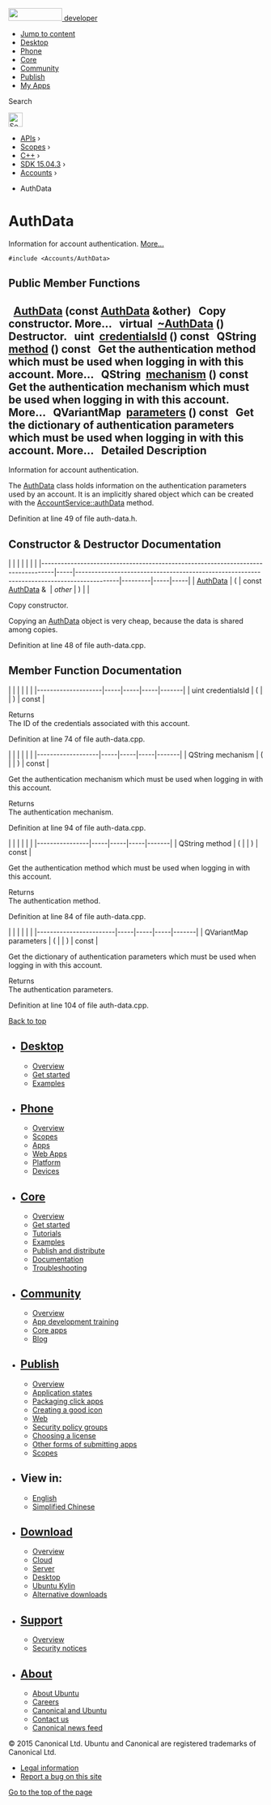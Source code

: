<a href="https://developer.ubuntu.com/" class="logo-ubuntu"><img src="https://developer.ubuntu.com/assets/sites/ubuntu/latest/u/img/logos/logo-ubuntu-orange.svg" width="106" height="25" /> <span>developer</span></a>

-   [Jump to content](index.html#main-content)
-   [Desktop](https://developer.ubuntu.com/en/desktop/)
-   [Phone](https://developer.ubuntu.com/en/phone/)
-   [Core](https://developer.ubuntu.com/core)
-   [Community](https://developer.ubuntu.com/en/community/)
-   [Publish](https://developer.ubuntu.com/en/publish/)
-   [My Apps](https://myapps.developer.ubuntu.com/)

Search

<img src="https://developer.ubuntu.com/assets/sites/ubuntu/latest/u/img/search-white.svg" alt="Search" height="28" />

-   [APIs](../../../../index.html) ›
-   [Scopes](../../../index.html) ›
-   [C++](../../index.html) ›
-   [SDK 15.04.3](../index.html) ›
-   [Accounts](../Accounts/index.html) ›

<!-- -->

-   AuthData

AuthData
========

Information for account authentication. [More...](../../sdk-15.04.1/Accounts.AuthData/index.html#details)

`#include <Accounts/AuthData>`

<span id="pub-methods"></span> Public Member Functions
------------------------------------------------------

 
<a href="../../sdk-15.04.1/Accounts.AuthData/index.html#aeba8fdc4a52c97afb61f49b9a4d6b9c4" class="el">AuthData</a> (const <a href="../../sdk-15.04.1/Accounts.AuthData/index.html" class="el">AuthData</a> &other)
 
Copy constructor. More...
 
<span id="a5bbaeb60e91e492e40be40271b3f4194" class="anchor"></span> virtual 
<a href="../../sdk-15.04.1/Accounts.AuthData/index.html#a5bbaeb60e91e492e40be40271b3f4194" class="el">~AuthData</a> ()
 
Destructor.
 
uint 
<a href="../../sdk-15.04.1/Accounts.AuthData/index.html#a9fe8b6778698b1949275326717f35b02" class="el">credentialsId</a> () const
 
QString 
<a href="../../sdk-15.04.1/Accounts.AuthData/index.html#a47b45cea7d4fbacc4d751adaeb1e8d79" class="el">method</a> () const
 
Get the authentication method which must be used when logging in with this account. More...
 
QString 
<a href="../../sdk-15.04.1/Accounts.AuthData/index.html#aaff7a936205f9c8044c0093f6497c514" class="el">mechanism</a> () const
 
Get the authentication mechanism which must be used when logging in with this account. More...
 
QVariantMap 
<a href="../../sdk-15.04.1/Accounts.AuthData/index.html#a149775212ebd051147314d4a3bfff30d" class="el">parameters</a> () const
 
Get the dictionary of authentication parameters which must be used when logging in with this account. More...
 
<span id="details"></span>
Detailed Description
--------------------

Information for account authentication.

The <a href="../../sdk-15.04.1/Accounts.AuthData/index.html" class="el" title="Information for account authentication. ">AuthData</a> class holds information on the authentication parameters used by an account. It is an implicitly shared object which can be created with the <a href="../../sdk-15.04.1/Accounts.AccountService/index.html#a49a9f7deccedeebacadc37ae01ac83ab" class="el" title="Read the authentication data stored in the account (merging the service-specific settings with the gl...">AccountService::authData</a> method.

Definition at line 49 of file auth-data.h.

Constructor & Destructor Documentation
--------------------------------------

<span id="aeba8fdc4a52c97afb61f49b9a4d6b9c4" class="anchor"></span>
|                                                                                  |     |                                                                                           |         |     |     |
|----------------------------------------------------------------------------------|-----|-------------------------------------------------------------------------------------------|---------|-----|-----|
| <a href="../../sdk-15.04.1/Accounts.AuthData/index.html" class="el">AuthData</a> | (   | const <a href="../../sdk-15.04.1/Accounts.AuthData/index.html" class="el">AuthData</a> &  | *other* | )   |     |

Copy constructor.

Copying an <a href="../../sdk-15.04.1/Accounts.AuthData/index.html" class="el" title="Information for account authentication. ">AuthData</a> object is very cheap, because the data is shared among copies.

Definition at line 48 of file auth-data.cpp.

Member Function Documentation
-----------------------------

<span id="a9fe8b6778698b1949275326717f35b02" class="anchor"></span>
|                    |     |     |     |       |
|--------------------|-----|-----|-----|-------|
| uint credentialsId | (   |     | )   | const |

Returns  
The ID of the credentials associated with this account.

Definition at line 74 of file auth-data.cpp.

<span id="aaff7a936205f9c8044c0093f6497c514" class="anchor"></span>
|                   |     |     |     |       |
|-------------------|-----|-----|-----|-------|
| QString mechanism | (   |     | )   | const |

Get the authentication mechanism which must be used when logging in with this account.

Returns  
The authentication mechanism.

Definition at line 94 of file auth-data.cpp.

<span id="a47b45cea7d4fbacc4d751adaeb1e8d79" class="anchor"></span>
|                |     |     |     |       |
|----------------|-----|-----|-----|-------|
| QString method | (   |     | )   | const |

Get the authentication method which must be used when logging in with this account.

Returns  
The authentication method.

Definition at line 84 of file auth-data.cpp.

<span id="a149775212ebd051147314d4a3bfff30d" class="anchor"></span>
|                        |     |     |     |       |
|------------------------|-----|-----|-----|-------|
| QVariantMap parameters | (   |     | )   | const |

Get the dictionary of authentication parameters which must be used when logging in with this account.

Returns  
The authentication parameters.

Definition at line 104 of file auth-data.cpp.

[Back to top](index.html#)

-   [Desktop](https://developer.ubuntu.com/en/desktop/)
    ---------------------------------------------------

    -   [Overview](https://developer.ubuntu.com/en/desktop/)
    -   [Get started](http://snapcraft.io/?utm_source=developer.ubuntu.com&utm_medium=devportal&utm_term=snaps%20snapcraft%20desktop&utm_content=menu&utm_campaign=duc_snappers)
    -   [Examples](https://github.com/ubuntu/snappy-playpen)

-   [Phone](https://developer.ubuntu.com/en/phone/)
    -----------------------------------------------

    -   [Overview](https://developer.ubuntu.com/en/phone/)
    -   [Scopes](https://developer.ubuntu.com/en/phone/scopes/)
    -   [Apps](https://developer.ubuntu.com/en/phone/apps/)
    -   [Web Apps](https://developer.ubuntu.com/en/phone/web/)
    -   [Platform](https://developer.ubuntu.com/en/phone/platform/)
    -   [Devices](https://developer.ubuntu.com/en/phone/devices/)

-   [Core](https://developer.ubuntu.com/core)
    -----------------------------------------

    -   [Overview](https://developer.ubuntu.com/core)
    -   [Get started](https://developer.ubuntu.com/core/get-started)
    -   [Tutorials](https://developer.ubuntu.com/core/tutorials)
    -   [Examples](https://developer.ubuntu.com/core/examples)
    -   [Publish and distribute](https://developer.ubuntu.com/core/publish-and-distribute)
    -   [Documentation](https://developer.ubuntu.com/core/documentation)
    -   [Troubleshooting](https://developer.ubuntu.com/core/troubleshooting)

-   [Community](https://developer.ubuntu.com/en/community/)
    -------------------------------------------------------

    -   [Overview](https://developer.ubuntu.com/en/community/)
    -   [App development training](https://developer.ubuntu.com/en/community/training/)
    -   [Core apps](https://developer.ubuntu.com/en/community/core-apps/)
    -   [Blog](https://developer.ubuntu.com/en/community/blog/)

-   [Publish](https://developer.ubuntu.com/en/publish/)
    ---------------------------------------------------

    -   [Overview](https://developer.ubuntu.com/en/publish/)
    -   [Application states](https://developer.ubuntu.com/en/publish/application-states/)
    -   [Packaging click apps](https://developer.ubuntu.com/en/publish/packaging-click-apps/)
    -   [Creating a good icon](https://developer.ubuntu.com/en/publish/creating-a-good-icon/)
    -   [Web](https://developer.ubuntu.com/en/publish/web/)
    -   [Security policy groups](https://developer.ubuntu.com/en/publish/security-policy-groups/)
    -   [Choosing a license](https://developer.ubuntu.com/en/publish/choosing-a-license/)
    -   [Other forms of submitting apps](https://developer.ubuntu.com/en/publish/other-forms-of-submitting-apps/)
    -   [Scopes](https://developer.ubuntu.com/en/publish/scopes/)

-   View in:
    --------

    -   [English](index.html "Change to language: English")
    -   [Simplified Chinese](index.html "Change to language: Simplified Chinese")

-   [Download](http://ubuntu.com/download/)
    ---------------------------------------

    -   [Overview](http://ubuntu.com/download)
    -   [Cloud](http://ubuntu.com/download/cloud)
    -   [Server](http://ubuntu.com/download/server)
    -   [Desktop](http://ubuntu.com/download/desktop)
    -   [Ubuntu Kylin](http://ubuntu.com/download/ubuntu-kylin)
    -   [Alternative downloads](http://ubuntu.com/download/alternative-downloads)

-   [Support](http://ubuntu.com/support/)
    -------------------------------------

    -   [Overview](http://ubuntu.com/support)
    -   [Security notices](http://www.ubuntu.com/usn/)

-   [About](http://ubuntu.com/about/)
    ---------------------------------

    -   [About Ubuntu](http://ubuntu.com/about/about-ubuntu)
    -   [Careers](http://www.canonical.com/careers)
    -   [Canonical and Ubuntu](http://ubuntu.com/about/canonical-and-ubuntu)
    -   [Contact us](http://ubuntu.com/about/contact-us)
    -   [Canonical news feed](http://insights.ubuntu.com/feed/)

© 2015 Canonical Ltd. Ubuntu and Canonical are registered trademarks of Canonical Ltd.

-   [Legal information](http://www.ubuntu.com/legal)
-   [Report a bug on this site](https://bugs.launchpad.net/developer-ubuntu-com/)

<span class="accessibility-aid">[Go to the top of the page](index.html#)</span>
